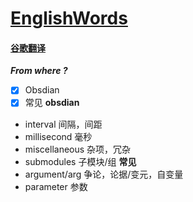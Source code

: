 # [EnglishWords](https://github.com/dululu/notes/issues/28)

#### [谷歌翻译](https://translate.google.com.hk/?hl=zh-CN)
**_From where ?_**

- [x] Obsdian
- [x] 常见
**obsdian**
- interval       间隔，间距
- millisecond 毫秒
- miscellaneous 杂项，冗杂
- submodules 子模块/组
**常见**
- argument/arg  争论，论据/变元，自变量
- parameter 参数